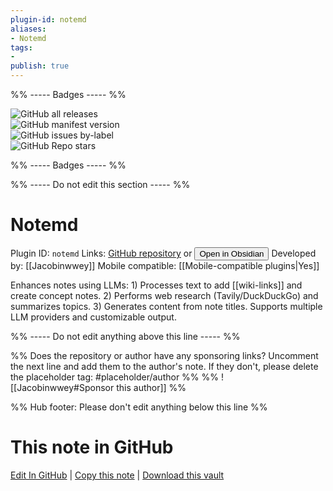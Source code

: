 ```yaml
---
plugin-id: notemd
aliases:
- Notemd
tags: 
- 
publish: true
---
```


%% ----- Badges ----- %%

![GitHub all releases](https://img.shields.io/github/downloads/Jacobinwwey/obsidian-NotEMD/total?color=573E7A&logo=github&style=for-the-badge)   
![GitHub manifest version](https://img.shields.io/github/manifest-json/v/Jacobinwwey/obsidian-NotEMD?color=573E7A&logo=github&style=for-the-badge)   
![GitHub issues by-label](https://img.shields.io/github/issues/Jacobinwwey/obsidian-NotEMD/help%20wanted?color=573E7A&logo=github&style=for-the-badge)   
![GitHub Repo stars](https://img.shields.io/github/stars/Jacobinwwey/obsidian-NotEMD?color=573E7A&logo=github&style=for-the-badge)

%% ----- Badges ----- %%

%% ----- Do not edit this section ----- %%

# Notemd

Plugin ID: `notemd`
Links: [GitHub repository](https://github.com/Jacobinwwey/obsidian-NotEMD) or [<button id=HH>Open in Obsidian</button>](obsidian://show-plugin?id=notemd)
Developed by: [[Jacobinwwey]]
Mobile compatible: [[Mobile-compatible plugins|Yes]]

Enhances notes using LLMs: 1) Processes text to add [[wiki-links]] and create concept notes. 2) Performs web research (Tavily/DuckDuckGo) and summarizes topics. 3) Generates content from note titles. Supports multiple LLM providers and customizable output.

%% ----- Do not edit anything above this line ----- %% 

%% Does the repository or author have any sponsoring links? Uncomment the next line and add them to the author's note. If they don't, please delete the placeholder tag: #placeholder/author %%
%% ![[Jacobinwwey#Sponsor this author]] %%

%% Hub footer: Please don't edit anything below this line %%

# This note in GitHub

<span class="git-footer">[Edit In GitHub](https://github.dev/obsidian-community/obsidian-hub/blob/main/02%20-%20Community%20Expansions/02.05%20All%20Community%20Expansions/Plugins/notemd.md "git-hub-edit-note") | [Copy this note](https://raw.githubusercontent.com/obsidian-community/obsidian-hub/main/02%20-%20Community%20Expansions/02.05%20All%20Community%20Expansions/Plugins/notemd.md "git-hub-copy-note") | [Download this vault](https://github.com/obsidian-community/obsidian-hub/archive/refs/heads/main.zip "git-hub-download-vault") </span>
